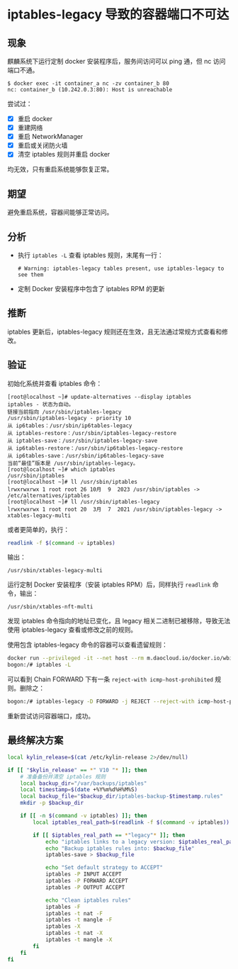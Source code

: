 # iptables-legacy 导致的容器端口不可达

## 现象

麒麟系统下运行定制 docker 安装程序后，服务间访问可以 ping 通，但 nc 访问端口不通。

```
$ docker exec -it container_a nc -zv container_b 80
nc: container_b (10.242.0.3:80): Host is unreachable
```

尝试过：

- [x]  重启 docker
- [x]  重建网络
- [x]  重启 NetworkManager
- [x]  重启或关闭防火墙
- [x]  清空 iptables 规则并重启 docker

均无效，只有重启系统能够恢复正常。

## 期望

避免重启系统，容器间能够正常访问。

## 分析

- 执行 `iptables -L` 查看 iptables 规则，末尾有一行：
    
    ```
    # Warning: iptables-legacy tables present, use iptables-legacy to see them
    ```
    
- 定制 Docker 安装程序中包含了 iptables RPM 的更新

## 推断

iptables 更新后，iptables-legacy 规则还在生效，且无法通过常规方式查看和修改。

## 验证

初始化系统并查看 iptables 命令：

```
[root@localhost ~]# update-alternatives --display iptables
iptables - 状态为自动。
链接当前指向 /usr/sbin/iptables-legacy
/usr/sbin/iptables-legacy - priority 10
从 ip6tables：/usr/sbin/ip6tables-legacy
从 iptables-restore：/usr/sbin/iptables-legacy-restore
从 iptables-save：/usr/sbin/iptables-legacy-save
从 ip6tables-restore：/usr/sbin/ip6tables-legacy-restore
从 ip6tables-save：/usr/sbin/ip6tables-legacy-save
当前“最佳”版本是 /usr/sbin/iptables-legacy。
[root@localhost ~]# which iptables
/usr/sbin/iptables
[root@localhost ~]# ll /usr/sbin/iptables
lrwxrwxrwx 1 root root 26 10月  9  2023 /usr/sbin/iptables -> /etc/alternatives/iptables
[root@localhost ~]# ll /usr/sbin/iptables-legacy
lrwxrwxrwx 1 root root 20  3月  7  2021 /usr/sbin/iptables-legacy -> xtables-legacy-multi
```

或者更简单的，执行：

```bash
readlink -f $(command -v iptables)
```

输出：

```
/usr/sbin/xtables-legacy-multi
```

运行定制 Docker 安装程序（安装 iptables RPM）后，同样执行 `readlink` 命令，输出：

```
/usr/sbin/xtables-nft-multi
```

发现 iptables 命令指向的地址已变化，且 legacy 相关二进制已被移除，导致无法使用 iptables-legacy 查看或修改之前的规则。

使用包含 iptables-legacy 命令的容器可以查看遗留规则：

```bash
docker run --privileged -it --net host --rm m.daocloud.io/docker.io/wbitt/network-multitool bash
bogon:/# iptables -L
```

可以看到 Chain FORWARD 下有一条 `reject-with icmp-host-prohibited` 规则。删除之：

```bash
bogon:/# iptables-legacy -D FORWARD -j REJECT --reject-with icmp-host-prohibited
```

重新尝试访问容器端口，成功。

## 最终解决方案

```bash
local kylin_release=$(cat /etc/kylin-release 2>/dev/null)

if [[ "$kylin_release" == *" V10 "* ]]; then
    # 准备备份并清空 iptables 规则
    local backup_dir="/var/backups/iptables"
    local timestamp=$(date +%Y%m%d%H%M%S)
    local backup_file="$backup_dir/iptables-backup-$timestamp.rules"
    mkdir -p $backup_dir

    if [[ -n $(command -v iptables) ]]; then
        local iptables_real_path=$(readlink -f $(command -v iptables))

        if [[ $iptables_real_path == *"legacy"* ]]; then
            echo "iptables links to a legacy version: $iptables_real_path"
            echo "Backup iptables rules into: $backup_file"
            iptables-save > $backup_file

            echo "Set default strategy to ACCEPT"
            iptables -P INPUT ACCEPT
            iptables -P FORWARD ACCEPT
            iptables -P OUTPUT ACCEPT

            echo "Clean iptables rules"
            iptables -F
            iptables -t nat -F
            iptables -t mangle -F
            iptables -X
            iptables -t nat -X
            iptables -t mangle -X
        fi
    fi
fi
```
